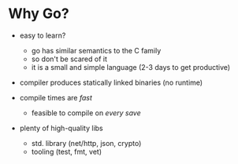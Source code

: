 # Why Go?
- easy to learn?
  - go has similar semantics to the C family
  - so don't be scared of it
  - it is a small and simple language (2-3 days to get productive)

- compiler produces statically linked binaries (no runtime)

- compile times are *fast*
  - feasible to compile on *every save*

- plenty of high-quality libs
  - std. library (net/http, json, crypto)
  - tooling (test, fmt, vet)


